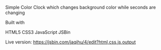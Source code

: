 
Simple Color Clock which changes background color while seconds are changing

Built with

HTML5
CSS3
JavaScript
JSBin

Live version: https://jsbin.com/jaqihu/4/edit?html,css,js,output

